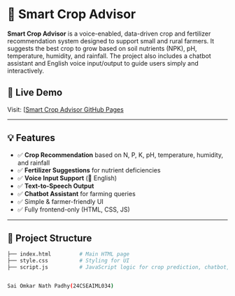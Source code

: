 # 🌾 Smart Crop Advisor

**Smart Crop Advisor** is a voice-enabled, data-driven crop and fertilizer recommendation system designed to support small and rural farmers. It suggests the best crop to grow based on soil nutrients (NPK), pH, temperature, humidity, and rainfall. The project also includes a chatbot assistant and English voice input/output to guide users simply and interactively.

## 🔗 Live Demo
Visit: [[Smart Crop Advisor GitHub Pages](https://github.com/SAIOMKAR1919/smart-crop-advisor.git)

---

## 💡 Features

- ✅ **Crop Recommendation** based on N, P, K, pH, temperature, humidity, and rainfall
- ✅ **Fertilizer Suggestions** for nutrient deficiencies
- ✅ **Voice Input Support** (🎤 English)
- ✅ **Text-to-Speech Output**
- ✅ **Chatbot Assistant** for farming queries
- ✅ Simple & farmer-friendly UI
- ✅ Fully frontend-only (HTML, CSS, JS)

---

## 📁 Project Structure

```bash
├── index.html         # Main HTML page
├── style.css          # Styling for UI
├── script.js          # JavaScript logic for crop prediction, chatbot, voice input/output


Sai Omkar Nath Padhy(24CSEAIML034)
